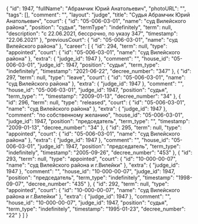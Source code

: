 {
    "id": 1947,
    "fullName": "Абрамчик Юрий Анатольевич",
    "photoURL": "",
    "tags": [],
    "comment": "",
    "layout": "judge",
    "title": "Судья Абрамчик Юрий Анатольевич",
    "court": {
        "id": "05-006-03-01",
        "name": "суд Вилейского района",
        "position": "судья",
        "termType": "indefinitely",
        "term": null,
        "description": "c 22.06.2021, бессрочно, по указу 347",
        "timestamp": "22.06.2021"
    },
    "previousCourt": {
        "id": "05-006-03-01",
        "name": "суд Вилейского района"
    },
    "career": [
        {
            "id": 294,
            "term": null,
            "type": "appointed",
            "court": {
                "id": "05-006-03-01",
                "name": "суд Вилейского района"
            },
            "extra": {
                "judge_id": 1947
            },
            "comment": "",
            "house_id": "05-006-03-01",
            "judge_id": 1947,
            "position": "судья",
            "term_type": "indefinitely",
            "timestamp": "2021-06-22",
            "decree_number": "347"
        },
        {
            "id": 297,
            "term": null,
            "type": "leave",
            "court": {
                "id": "05-006-03-01",
                "name": "суд Вилейского района"
            },
            "extra": {
                "judge_id": 1947
            },
            "comment": "",
            "house_id": "05-006-03-01",
            "judge_id": 1947,
            "position": "судья",
            "term_type": "",
            "timestamp": "2009-01-13",
            "decree_number": "34"
        },
        {
            "id": 296,
            "term": null,
            "type": "released",
            "court": {
                "id": "05-006-03-01",
                "name": "суд Вилейского района"
            },
            "extra": {
                "judge_id": 1947
            },
            "comment": "по собственному желанию",
            "house_id": "05-006-03-01",
            "judge_id": 1947,
            "position": "председатель",
            "term_type": "",
            "timestamp": "2009-01-13",
            "decree_number": "34"
        },
        {
            "id": 295,
            "term": null,
            "type": "appointed",
            "court": {
                "id": "05-006-03-01",
                "name": "суд Вилейского района"
            },
            "extra": {
                "judge_id": 1947
            },
            "comment": "",
            "house_id": "05-006-03-01",
            "judge_id": 1947,
            "position": "председатель",
            "term_type": "indefinitely",
            "timestamp": "2005-09-26",
            "decree_number": "453"
        },
        {
            "id": 293,
            "term": null,
            "type": "appointed",
            "court": {
                "id": "10-000-00-07",
                "name": "суд Вилейского района и г.Вилейки"
            },
            "extra": {
                "judge_id": 1947
            },
            "comment": "",
            "house_id": "10-000-00-07",
            "judge_id": 1947,
            "position": "председатель",
            "term_type": "indefinitely",
            "timestamp": "1998-09-07",
            "decree_number": "435"
        },
        {
            "id": 292,
            "term": null,
            "type": "appointed",
            "court": {
                "id": "10-000-00-07",
                "name": "суд Вилейского района и г.Вилейки"
            },
            "extra": {
                "judge_id": 1947
            },
            "comment": "",
            "house_id": "10-000-00-07",
            "judge_id": 1947,
            "position": "судья",
            "term_type": "indefinitely",
            "timestamp": "1995-01-23",
            "decree_number": "22"
        }
    ]
}